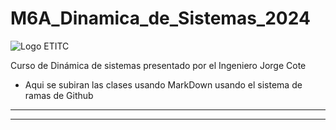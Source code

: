 # M6A_Dinamica_de_Sistemas_2024
![Logo ETITC]([https://www.google.com/url?sa=i&url=https%3A%2F%2Fninos.itc.edu.co%2Fhistoria%2F&psig=AOvVaw1g4L62Lvrylqo3Lqz15Wnv&ust=1724948540006000&source=images&cd=vfe&opi=89978449&ved=0CBQQjRxqFwoTCJjGjZqMmIgDFQAAAAAdAAAAABAE](https://ninos.itc.edu.co/wp-content/uploads/2016/11/etitc-logo-1.png))


Curso de Dinámica de sistemas presentado por el Ingeniero Jorge Cote 
* Aqui se subiran las clases usando MarkDown usando el sistema de ramas de Github
___
___
